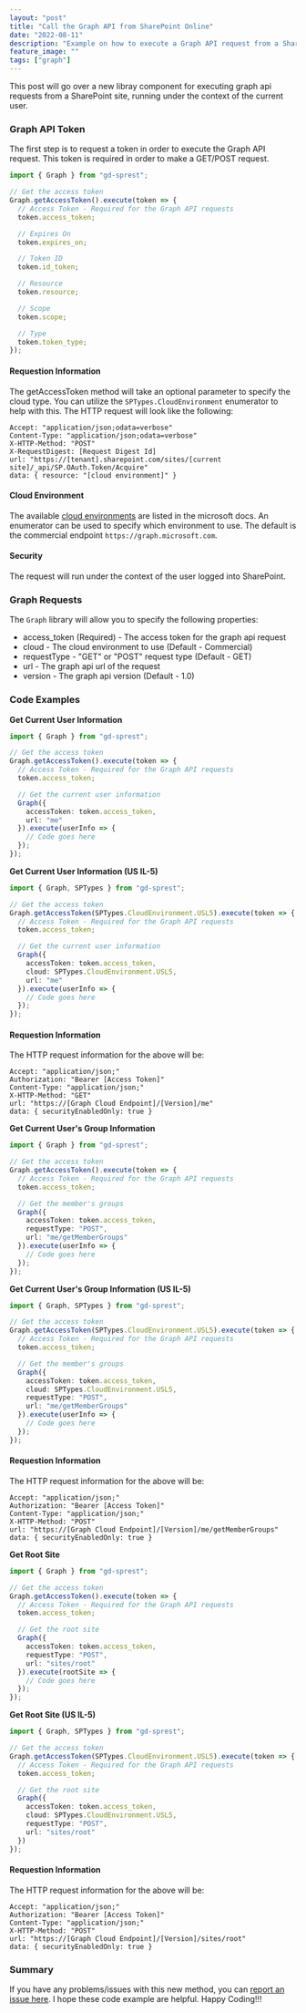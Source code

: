 ```yaml
---
layout: "post"
title: "Call the Graph API from SharePoint Online"
date: "2022-08-11"
description: "Example on how to execute a Graph API request from a SharePoint site running under the user context."
feature_image: ""
tags: ["graph"]
---
```


This post will go over a new libray component for executing graph api requests from a SharePoint site, running under the context of the current user.

<!--more-->

### Graph API Token

The first step is to request a token in order to execute the Graph API request. This token is required in order to make a GET/POST request.

```ts
import { Graph } from "gd-sprest";

// Get the access token
Graph.getAccessToken().execute(token => {
  // Access Token - Required for the Graph API requests
  token.access_token;

  // Expires On
  token.expires_on;

  // Token ID
  token.id_token;

  // Resource
  token.resource;

  // Scope
  token.scope;

  // Type
  token.token_type;
});
```

#### Requestion Information

The getAccessToken method will take an optional parameter to specify the cloud type. You can utilize the `SPTypes.CloudEnvironment` enumerator to help with this. The HTTP request will look like the following:

```
Accept: "application/json;odata=verbose"
Content-Type: "application/json;odata=verbose"
X-HTTP-Method: "POST"
X-RequestDigest: [Request Digest Id]
url: "https://[tenant].sharepoint.com/sites/[current site]/_api/SP.OAuth.Token/Acquire"
data: { resource: "[cloud environment]" }
```

#### Cloud Environment

The available [cloud environments](https://docs.microsoft.com/en-us/graph/deployments) are listed in the microsoft docs. An enumerator can be used to specify which environment to use. The default is the commercial endpoint `https://graph.microsoft.com`.

#### Security

The request will run under the context of the user logged into SharePoint.

### Graph Requests

The `Graph` library will allow you to specify the following properties:

* access_token (Required) - The access token for the graph api request
* cloud - The cloud environment to use (Default - Commercial)
* requestType - "GET" or "POST" request type (Default - GET)
* url - The graph api url of the request
* version - The graph api version (Default - 1.0)

### Code Examples

**Get Current User Information**
```ts
import { Graph } from "gd-sprest";

// Get the access token
Graph.getAccessToken().execute(token => {
  // Access Token - Required for the Graph API requests
  token.access_token;

  // Get the current user information
  Graph({
    accessToken: token.access_token,
    url: "me"
  }).execute(userInfo => {
    // Code goes here
  });
});
```

**Get Current User Information (US IL-5)**
```ts
import { Graph, SPTypes } from "gd-sprest";

// Get the access token
Graph.getAccessToken(SPTypes.CloudEnvironment.USL5).execute(token => {
  // Access Token - Required for the Graph API requests
  token.access_token;

  // Get the current user information
  Graph({
    accessToken: token.access_token,
    cloud: SPTypes.CloudEnvironment.USL5,
    url: "me"
  }).execute(userInfo => {
    // Code goes here
  });
});
```

#### Requestion Information
The HTTP request information for the above will be:

```
Accept: "application/json;"
Authorization: "Bearer [Access Token]"
Content-Type: "application/json;"
X-HTTP-Method: "GET"
url: "https://[Graph Cloud Endpoint]/[Version]/me"
data: { securityEnabledOnly: true }
```

**Get Current User's Group Information**
```ts
import { Graph } from "gd-sprest";

// Get the access token
Graph.getAccessToken().execute(token => {
  // Access Token - Required for the Graph API requests
  token.access_token;

  // Get the member's groups
  Graph({
    accessToken: token.access_token,
    requestType: "POST",
    url: "me/getMemberGroups"
  }).execute(userInfo => {
    // Code goes here
  });
});
```

**Get Current User's Group Information (US IL-5)**
```ts
import { Graph, SPTypes } from "gd-sprest";

// Get the access token
Graph.getAccessToken(SPTypes.CloudEnvironment.USL5).execute(token => {
  // Access Token - Required for the Graph API requests
  token.access_token;

  // Get the member's groups
  Graph({
    accessToken: token.access_token,
    cloud: SPTypes.CloudEnvironment.USL5,
    requestType: "POST",
    url: "me/getMemberGroups"
  }).execute(userInfo => {
    // Code goes here
  });
});
```

#### Requestion Information
The HTTP request information for the above will be:

```
Accept: "application/json;"
Authorization: "Bearer [Access Token]"
Content-Type: "application/json;"
X-HTTP-Method: "POST"
url: "https://[Graph Cloud Endpoint]/[Version]/me/getMemberGroups"
data: { securityEnabledOnly: true }
```

**Get Root Site**
```ts
import { Graph } from "gd-sprest";

// Get the access token
Graph.getAccessToken().execute(token => {
  // Access Token - Required for the Graph API requests
  token.access_token;

  // Get the root site
  Graph({
    accessToken: token.access_token,
    requestType: "POST",
    url: "sites/root"
  }).execute(rootSite => {
    // Code goes here
  });
});
```

**Get Root Site (US IL-5)**
```ts
import { Graph, SPTypes } from "gd-sprest";

// Get the access token
Graph.getAccessToken(SPTypes.CloudEnvironment.USL5).execute(token => {
  // Access Token - Required for the Graph API requests
  token.access_token;

  // Get the root site
  Graph({
    accessToken: token.access_token,
    cloud: SPTypes.CloudEnvironment.USL5,
    requestType: "POST",
    url: "sites/root"
  })
});
```

#### Requestion Information
The HTTP request information for the above will be:

```
Accept: "application/json;"
Authorization: "Bearer [Access Token]"
Content-Type: "application/json;"
X-HTTP-Method: "POST"
url: "https://[Graph Cloud Endpoint]/[Version]/sites/root"
data: { securityEnabledOnly: true }
```

### Summary

If you have any problems/issues with this new method, you can [report an issue here](https://github.com/gunjandatta/sprest/issues). I hope these code example are helpful. Happy Coding!!!